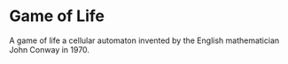 # Game of Life
A game of life a cellular automaton invented by the English mathematician John Conway in 1970.

